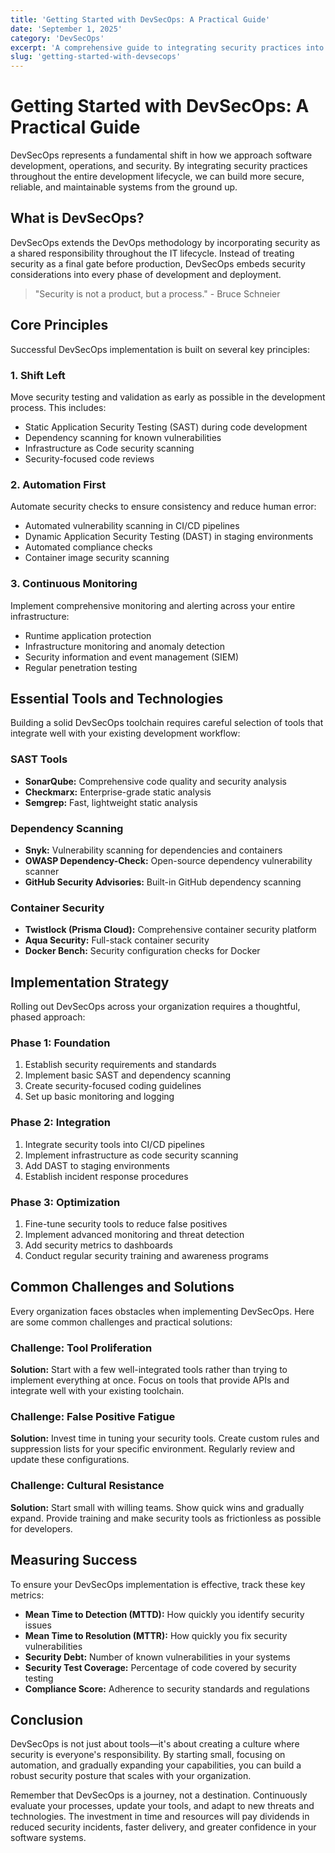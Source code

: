 ```yaml
---
title: 'Getting Started with DevSecOps: A Practical Guide'
date: 'September 1, 2025'
category: 'DevSecOps'
excerpt: 'A comprehensive guide to integrating security practices into your development and operations workflows, covering tools, methodologies, and best practices.'
slug: 'getting-started-with-devsecops'
---
```


# Getting Started with DevSecOps: A Practical Guide

DevSecOps represents a fundamental shift in how we approach software development, operations, and security. By integrating security practices throughout the entire development lifecycle, we can build more secure, reliable, and maintainable systems from the ground up.

## What is DevSecOps?

DevSecOps extends the DevOps methodology by incorporating security as a shared responsibility throughout the IT lifecycle. Instead of treating security as a final gate before production, DevSecOps embeds security considerations into every phase of development and deployment.

> "Security is not a product, but a process." - Bruce Schneier

## Core Principles

Successful DevSecOps implementation is built on several key principles:

### 1. Shift Left

Move security testing and validation as early as possible in the development process. This includes:

- Static Application Security Testing (SAST) during code development
- Dependency scanning for known vulnerabilities
- Infrastructure as Code security scanning
- Security-focused code reviews

### 2. Automation First

Automate security checks to ensure consistency and reduce human error:

- Automated vulnerability scanning in CI/CD pipelines
- Dynamic Application Security Testing (DAST) in staging environments
- Automated compliance checks
- Container image security scanning

### 3. Continuous Monitoring

Implement comprehensive monitoring and alerting across your entire infrastructure:

- Runtime application protection
- Infrastructure monitoring and anomaly detection
- Security information and event management (SIEM)
- Regular penetration testing

## Essential Tools and Technologies

Building a solid DevSecOps toolchain requires careful selection of tools that integrate well with your existing development workflow:

### SAST Tools

- **SonarQube:** Comprehensive code quality and security analysis
- **Checkmarx:** Enterprise-grade static analysis
- **Semgrep:** Fast, lightweight static analysis

### Dependency Scanning

- **Snyk:** Vulnerability scanning for dependencies and containers
- **OWASP Dependency-Check:** Open-source dependency vulnerability scanner
- **GitHub Security Advisories:** Built-in GitHub dependency scanning

### Container Security

- **Twistlock (Prisma Cloud):** Comprehensive container security platform
- **Aqua Security:** Full-stack container security
- **Docker Bench:** Security configuration checks for Docker

## Implementation Strategy

Rolling out DevSecOps across your organization requires a thoughtful, phased approach:

### Phase 1: Foundation

1. Establish security requirements and standards
2. Implement basic SAST and dependency scanning
3. Create security-focused coding guidelines
4. Set up basic monitoring and logging

### Phase 2: Integration

1. Integrate security tools into CI/CD pipelines
2. Implement infrastructure as code security scanning
3. Add DAST to staging environments
4. Establish incident response procedures

### Phase 3: Optimization

1. Fine-tune security tools to reduce false positives
2. Implement advanced monitoring and threat detection
3. Add security metrics to dashboards
4. Conduct regular security training and awareness programs

## Common Challenges and Solutions

Every organization faces obstacles when implementing DevSecOps. Here are some common challenges and practical solutions:

### Challenge: Tool Proliferation

**Solution:** Start with a few well-integrated tools rather than trying to implement everything at once. Focus on tools that provide APIs and integrate well with your existing toolchain.

### Challenge: False Positive Fatigue

**Solution:** Invest time in tuning your security tools. Create custom rules and suppression lists for your specific environment. Regularly review and update these configurations.

### Challenge: Cultural Resistance

**Solution:** Start small with willing teams. Show quick wins and gradually expand. Provide training and make security tools as frictionless as possible for developers.

## Measuring Success

To ensure your DevSecOps implementation is effective, track these key metrics:

- **Mean Time to Detection (MTTD):** How quickly you identify security issues
- **Mean Time to Resolution (MTTR):** How quickly you fix security vulnerabilities
- **Security Debt:** Number of known vulnerabilities in your systems
- **Security Test Coverage:** Percentage of code covered by security testing
- **Compliance Score:** Adherence to security standards and regulations

## Conclusion

DevSecOps is not just about tools—it's about creating a culture where security is everyone's responsibility. By starting small, focusing on automation, and gradually expanding your capabilities, you can build a robust security posture that scales with your organization.

Remember that DevSecOps is a journey, not a destination. Continuously evaluate your processes, update your tools, and adapt to new threats and technologies. The investment in time and resources will pay dividends in reduced security incidents, faster delivery, and greater confidence in your software systems.
